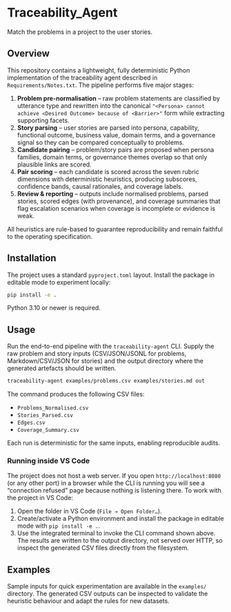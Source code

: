 # Traceability_Agent

Match the problems in a project to the user stories.

## Overview

This repository contains a lightweight, fully deterministic Python implementation of the traceability agent described in `Requirements/Notes.txt`. The pipeline performs five major stages:

1. **Problem pre-normalisation** – raw problem statements are classified by utterance type and rewritten into the canonical `"<Persona> cannot achieve <Desired Outcome> because of <Barrier>"` form while extracting supporting facets.
2. **Story parsing** – user stories are parsed into persona, capability, functional outcome, business value, domain terms, and a governance signal so they can be compared conceptually to problems.
3. **Candidate pairing** – problem/story pairs are proposed when persona families, domain terms, or governance themes overlap so that only plausible links are scored.
4. **Pair scoring** – each candidate is scored across the seven rubric dimensions with deterministic heuristics, producing subscores, confidence bands, causal rationales, and coverage labels.
5. **Review & reporting** – outputs include normalised problems, parsed stories, scored edges (with provenance), and coverage summaries that flag escalation scenarios when coverage is incomplete or evidence is weak.

All heuristics are rule-based to guarantee reproducibility and remain faithful to the operating specification.

## Installation

The project uses a standard `pyproject.toml` layout. Install the package in editable mode to experiment locally:

```bash
pip install -e .
```

Python 3.10 or newer is required.

## Usage

Run the end-to-end pipeline with the `traceability-agent` CLI. Supply the raw problem and story inputs (CSV/JSON/JSONL for problems, Markdown/CSV/JSON for stories) and the output directory where the generated artefacts should be written.

```bash
traceability-agent examples/problems.csv examples/stories.md out
```

The command produces the following CSV files:

- `Problems_Normalised.csv`
- `Stories_Parsed.csv`
- `Edges.csv`
- `Coverage_Summary.csv`

Each run is deterministic for the same inputs, enabling reproducible audits.

### Running inside VS Code

The project does not host a web server. If you open `http://localhost:8080` (or any other port) in a browser while the CLI is running you will see a “connection refused” page because nothing is listening there. To work with the project in VS Code:

1. Open the folder in VS Code (`File → Open Folder…`).
2. Create/activate a Python environment and install the package in editable mode with `pip install -e .`.
3. Use the integrated terminal to invoke the CLI command shown above. The results are written to the output directory, not served over HTTP, so inspect the generated CSV files directly from the filesystem.

## Examples

Sample inputs for quick experimentation are available in the `examples/` directory. The generated CSV outputs can be inspected to validate the heuristic behaviour and adapt the rules for new datasets.

